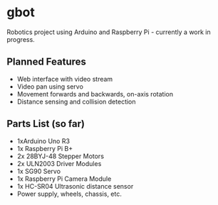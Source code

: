 # gbot

Robotics project using Arduino and Raspberry Pi - currently a work in progress.

## Planned Features

* Web interface with video stream
* Video pan using servo
* Movement forwards and backwards, on-axis rotation
* Distance sensing and collision detection

## Parts List (so far)

* 1xArduino Uno R3
* 1x Raspberry Pi B+
* 2x 28BYJ-48 Stepper Motors
* 2x ULN2003 Driver Modules
* 1x SG90 Servo
* 1x Raspberry Pi Camera Module
* 1x HC-SR04 Ultrasonic distance sensor
* Power supply, wheels, chassis, etc.